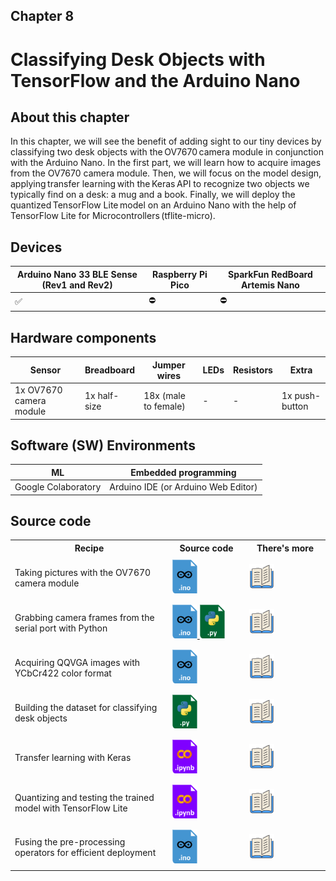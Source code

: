 <h2>Chapter 8</h2>
<h1><b>Classifying Desk Objects with TensorFlow and the Arduino Nano</b></h1>

<h2> About this chapter </h2>

In this chapter, we will see the benefit of adding sight to our tiny devices by classifying two desk objects with the OV7670 camera module in conjunction with the Arduino Nano.
In the first part, we will learn how to acquire images from the OV7670 camera module. Then, we will focus on the model design, applying transfer learning with the Keras API to recognize two objects we typically find on a desk: a mug and a book.
Finally, we will deploy the quantized TensorFlow Lite model on an Arduino Nano with the help of TensorFlow Lite for Microcontrollers (tflite-micro).

<h2> Devices </h2>

| Arduino Nano 33 BLE Sense (Rev1 and Rev2) | Raspberry Pi Pico | SparkFun RedBoard Artemis Nano |
| ----------- | ---------------------------------------------------------------- | -- |
| ✅ | ⛔ | ⛔ |

<h2> Hardware components </h2>

| Sensor  | Breadboard | Jumper wires | LEDs | Resistors | Extra |
| --------| -----------| ------------ | ---- | --------- | ----- |
| 1x OV7670 camera module | 1x half-size | 18x (male to female) | - | - | 1x push-button |

<h2> Software (SW) Environments </h2>

| ML | Embedded programming |
| --------| -------------------- |
| Google Colaboratory | Arduino IDE (or Arduino Web Editor) |

<h2> Source code </h2>

<table class="fixed">
    <col width=50%/>
<tr>
    <th>Recipe</th>
    <th>Source code</th>
    <th>There's more</th>
</tr>
<tr style="height:72px">
    <td>Taking pictures with the OV7670 camera module</td>
    <td>
        <a href="https://github.com/PacktPublishing/TinyML-Cookbook_2E/blob/main/Chapter08/ArduinoSketches/01_camera_capture.ino">
        <img title="Sketch for Arduino Nano 33 BLE Sense" src="../Imgs/arduino_sketch_icon.png" width="40">
        </a>
    </td>
    <td>
        <a>
        <img title="More in the book!" src="../Imgs/books_icon.svg" width="40">
        </a>
    </td>
</tr>
<tr style="height:72px">
    <td>Grabbing camera frames from the serial port with Python</td>
    <td>
        <a href="https://github.com/PacktPublishing/TinyML-Cookbook_2E/blob/main/Chapter08/ArduinoSketches/02_camera_capture_qvga_rgb565.ino">
        <img title="Sketch for Arduino Nano 33 BLE Sense" src="../Imgs/arduino_sketch_icon.png" width="40">
        </a>
        <a href="https://github.com/PacktPublishing/TinyML-Cookbook_2E/blob/main/Chapter08/PythonScripts/02_parse_camera_frame.py">
        <img title="Python script" src="../Imgs/python_icon.png" width="40">
        </a>
    </td>
    <td>
        <a>
        <img title="More in the book!" src="../Imgs/books_icon.svg" width="40">
        </a>
    </td>
</tr>
<tr style="height:72px">
    <td>Acquiring QQVGA images with YCbCr422 color format</td>
    <td>
        <a href="https://github.com/PacktPublishing/TinyML-Cookbook_2E/blob/main/Chapter08/ArduinoSketches/03_camera_capture_qqvga_ycbcr422.ino">
        <img title="Sketch for Arduino Nano 33 BLE Sense" src="../Imgs/arduino_sketch_icon.png" width="40">
        </a>
    </td>
    <td>
        <a>
        <img title="More in the book!" src="../Imgs/books_icon.svg" width="40">
        </a>
    </td>
</tr>
<tr style="height:72px">
    <td>Building the dataset for classifying desk objects</td>
    <td>
        <a href="https://github.com/PacktPublishing/TinyML-Cookbook_2E/blob/main/Chapter08/PythonScripts/04_build_dataset.py">
        <img title="Python script" src="../Imgs/python_icon.png" width="40">
        </a>
    </td>
    <td>
        <a>
        <img title="More in the book!" src="../Imgs/books_icon.svg" width="40">
        </a>
    </td>
</tr>
<tr style="height:72px">
    <td>Transfer learning with Keras</td>
    <td>
        <a href="https://github.com/PacktPublishing/TinyML-Cookbook_2E/blob/main/Chapter08/ColabNotebooks/prepare_model.ipynb">
        <img title="Colab notebook" src="../Imgs/colab_icon.png" width="40">
        </a>
    </td>
    <td>
        <a>
        <img title="More in the book!" src="../Imgs/books_icon.svg" width="40">
        </a>
    </td>
</tr>
<tr style="height:72px">
    <td>Quantizing and testing the trained model with TensorFlow Lite</td>
    <td>
        <a href="https://github.com/PacktPublishing/TinyML-Cookbook_2E/blob/main/Chapter08/ColabNotebooks/prepare_model.ipynb">
        <img title="Colab notebook" src="../Imgs/colab_icon.png" width="40">
        </a>
    </td>
    <td>
        <a>
        <img title="More in the book!" src="../Imgs/books_icon.svg" width="40">
        </a>
    </td>
</tr>
<tr style="height:72px">
    <td>Fusing the pre-processing operators for efficient deployment</td>
    <td>
        <a href="https://github.com/PacktPublishing/TinyML-Cookbook_2E/blob/main/Chapter08/ArduinoSketches/07_desk_objects_classification.ino">
        <img title="Sketch for Arduino Nano 33 BLE Sense" src="../Imgs/arduino_sketch_icon.png" width="40">
        </a>
    </td>
    <td>
        <a>
        <img title="More in the book!" src="../Imgs/books_icon.svg" width="40">
        </a>
    </td>
</tr>
</table>